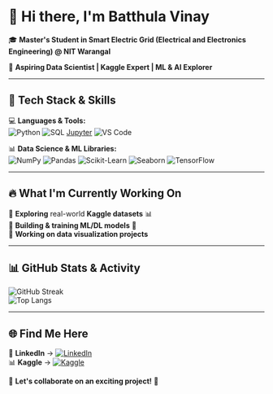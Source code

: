 # 👋 Hi there, I'm **Batthula Vinay**  

🎓 **Master's Student in Smart Electric Grid (Electrical and Electronics Engineering) @ NIT Warangal**  

🚀 **Aspiring Data Scientist | Kaggle Expert | ML & AI Explorer**  

---

## 🔧 **Tech Stack & Skills**  
💻 **Languages & Tools:**  
![Python](https://img.shields.io/badge/Python-3776AB?style=for-the-badge&logo=python&logoColor=white)  ![SQL](https://img.shields.io/badge/SQL-4479A1?style=for-the-badge&logo=postgresql&logoColor=white) [Jupyter](https://img.shields.io/badge/Jupyter-F37626?style=for-the-badge&logo=jupyter&logoColor=white)  ![VS Code](https://img.shields.io/badge/VS%20Code-007ACC?style=for-the-badge&logo=visual-studio-code&logoColor=white)  

📊 **Data Science & ML Libraries:**  
![NumPy](https://img.shields.io/badge/NumPy-013243?style=for-the-badge&logo=numpy&logoColor=white)  ![Pandas](https://img.shields.io/badge/Pandas-150458?style=for-the-badge&logo=pandas&logoColor=white)  ![Scikit-Learn](https://img.shields.io/badge/Scikit%20Learn-F7931E?style=for-the-badge&logo=scikitlearn&logoColor=white)  ![Seaborn](https://img.shields.io/badge/Seaborn-3776AB?style=for-the-badge)  ![TensorFlow](https://img.shields.io/badge/TensorFlow-FF6F00?style=for-the-badge&logo=tensorflow&logoColor=white)  

---

## 🔥 **What I'm Currently Working On**  
🔹 **Exploring** real-world **Kaggle datasets** 📊  
🔹 **Building & training ML/DL models** 🤖  
🔹 **Working on data visualization projects**   

---

## 📊 **GitHub Stats & Activity**  
![GitHub Streak](https://github-readme-streak-stats.herokuapp.com?user=batthulavinay&theme=radical&hide_border=true)  
![Top Langs](https://github-readme-stats.vercel.app/api/top-langs/?username=batthulavinay&layout=compact&theme=radical)  

---

## 🌐 **Find Me Here**  
🔗 **LinkedIn** → [![LinkedIn](https://img.shields.io/badge/LinkedIn-0A66C2?style=for-the-badge&logo=linkedin&logoColor=white)](https://www.linkedin.com/in/batthula-vinay/)  
📊 **Kaggle** → [![Kaggle](https://img.shields.io/badge/Kaggle-20BEFF?style=for-the-badge&logo=kaggle&logoColor=white)](https://www.kaggle.com/batthulavinay)  

🤝 **Let's collaborate on an exciting project!** 🚀  

